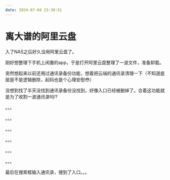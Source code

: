 ```yaml
---
date: 2024-07-04 23:30:51
---
```

# 离大谱的阿里云盘

入了NAS之后好久没用阿里云盘了。

刚好想整理下手机上闲置的app，于是打开阿里云盘整理了一波文件，准备卸载。

突然想起来以前还用过通讯录备份功能，想着把云端的通讯录清理一下（不知道底层是不是逻辑删除，起码也是个心理安慰😳）

没想到找了半天没找到通讯录备份没找到，好像入口已经被删掉了。合着这功能就是为了收割一波通讯录吗⁉️

。。。

。。。

。。。

。。。

。。。

。。。

最后在搜索框输入通讯录，搜到了入口。。。

<gitalk/>